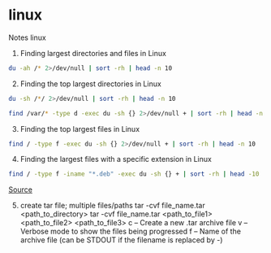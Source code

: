 # linux
Notes linux

1. Finding largest directories and files in Linux
```bash
du -ah /* 2>/dev/null | sort -rh | head -n 10
```

2. Finding the top largest directories in Linux
```bash
du -sh /*/ 2>/dev/null | sort -rh | head -n 10
```
```bash
find /var/* -type d -exec du -sh {} 2>/dev/null + | sort -rh | head -n 10
```

3. Finding the top largest files in Linux
```bash
find / -type f -exec du -sh {} 2>/dev/null + | sort -rh | head -n 10
```

4. Finding the largest files with a specific extension in Linux
```bash
find / -type f -iname "*.deb" -exec du -sh {} + | sort -rh | head -10
```
[Source](https://www.rosehosting.com/blog/find-large-files-linux/)

5. create tar file; multiple files/paths
tar -cvf file_name.tar <path_to_directory>
tar -cvf file_name.tar <path_to_file1> <path_to_file2> <path_to_file3>
    c – Create a new .tar archive file
    v – Verbose mode to show the files being progressed
    f – Name of the archive file (can be STDOUT if the filename is replaced by -)
